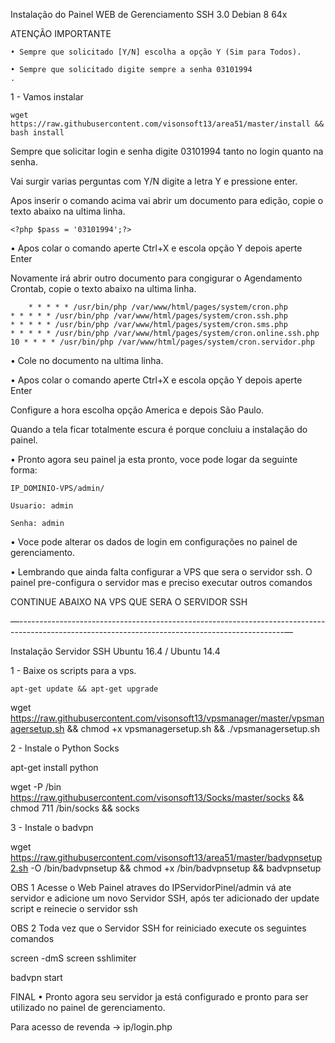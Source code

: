 Instalação do Painel WEB de Gerenciamento SSH 3.0
	Debian 8 64x

ATENÇÃO IMPORTANTE
	
	• Sempre que solicitado [Y/N] escolha a opção Y (Sim para Todos).
	
	• Sempre que solicitado digite sempre a senha 03101994
	.

1 - Vamos instalar

	wget https://raw.githubusercontent.com/visonsoft13/area51/master/install && bash install


Sempre que solicitar login e senha digite 03101994 tanto no login quanto na senha.

Vai surgir varias perguntas com Y/N digite a letra Y e pressione enter.

Apos inserir o comando acima vai abrir um documento para edição, copie o texto abaixo na ultima linha.

    <?php $pass = '03101994';?>

• Apos colar o comando aperte Ctrl+X e escola opção Y depois aperte Enter


Novamente irá abrir outro documento para congigurar o Agendamento Crontab, copie o texto abaixo na ultima linha.
	
        * * * * * /usr/bin/php /var/www/html/pages/system/cron.php 
	* * * * * /usr/bin/php /var/www/html/pages/system/cron.ssh.php
	* * * * * /usr/bin/php /var/www/html/pages/system/cron.sms.php
	* * * * * /usr/bin/php /var/www/html/pages/system/cron.online.ssh.php
	10 * * * * /usr/bin/php /var/www/html/pages/system/cron.servidor.php

• Cole no documento na ultima linha.

• Apos colar o comando aperte Ctrl+X e escola opção Y depois aperte Enter

Configure a hora escolha opção America e depois São Paulo.	

Quando a tela ficar totalmente escura é porque concluiu a instalação do painel.

• Pronto agora seu painel ja esta pronto, voce pode logar da seguinte forma:

	IP_DOMINIO-VPS/admin/
	
	Usuario: admin
	
	Senha: admin

• Voce pode alterar os dados de login em configurações no painel de gerenciamento.

• Lembrando que ainda falta configurar a VPS que sera o servidor ssh. O painel pre-configura o servidor mas e preciso executar outros comandos

CONTINUE ABAIXO NA VPS QUE SERA O SERVIDOR SSH

—------------------------------------------------------------------------------------------------------------------------------------------------—

Instalação Servidor SSH
 Ubuntu 16.4 / Ubuntu 14.4

1 - Baixe os scripts para a vps.

 
    apt-get update && apt-get upgrade
 
 wget https://raw.githubusercontent.com/visonsoft13/vpsmanager/master/vpsmanagersetup.sh && chmod +x vpsmanagersetup.sh && ./vpsmanagersetup.sh

2 - Instale o Python Socks

apt-get install python

wget -P /bin https://raw.githubusercontent.com/visonsoft13/Socks/master/socks && chmod 711 /bin/socks && socks

3 - Instale o badvpn

wget https://raw.githubusercontent.com/visonsoft13/area51/master/badvpnsetup2.sh -O /bin/badvpnsetup && chmod +x /bin/badvpnsetup && badvpnsetup


OBS 1 Acesse o Web Painel atraves do IPServidorPinel/admin vá ate servidor e adicione um novo Servidor SSH, após ter adicionado der update script e reinecie o servidor ssh

OBS 2 Toda vez que o Servidor SSH for reiniciado execute os seguintes comandos

screen -dmS screen sshlimiter

badvpn start

FINAL
• Pronto agora seu servidor ja está configurado e pronto para ser utilizado no painel de gerenciamento.






Para acesso de revenda ->  ip/login.php


